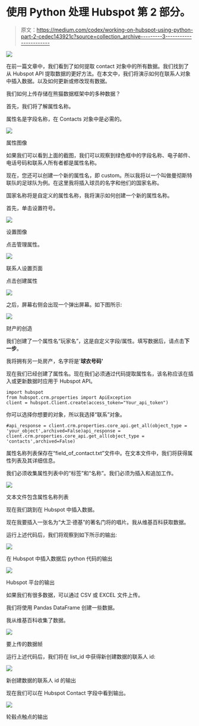 # 使用 Python 处理 Hubspot 第 2 部分。

> 原文：<https://medium.com/codex/working-on-hubspot-using-python-part-2-cedec143921c?source=collection_archive---------3----------------------->

![](img/e1d694dd7cc0ff75b6d80716f7683106.png)

在前一篇文章中，我们看到了如何提取 contact 对象中的所有数据。我们找到了从 Hubspot API 提取数据的更好方法。在本文中，我们将演示如何在联系人对象中插入数据。以及如何更新或修改现有数据。

我们如何上传存储在熊猫数据框架中的多种数据？

首先，我们将了解属性名称。

属性名是字段名称，在 Contacts 对象中是必需的。

![](img/3d4a7cd3dde4e6b167790794865e77a1.png)

属性图像

如果我们可以看到上面的截图，我们可以观察到绿色框中的字段名称、电子邮件、电话号码和联系人所有者都是属性名称。

现在，您还可以创建一个新的属性名，即 custom。所以我将以一个叫做曼彻斯特联队的足球队为例。在这里我将插入球员的名字和他们的国家名称。

国家名称将是自定义的属性名称，我将演示如何创建一个新的属性名称。

首先，单击设置符号。

![](img/c001f31251d4095221a4fb84a2c4eb03.png)

设置图像

点击管理属性。

![](img/79e9b437196719846049c0411d832687.png)

联系人设置页面

点击创建属性

![](img/aa3fd0d26da947505d7354aac2469614.png)

之后，屏幕右侧会出现一个弹出屏幕。如下图所示:

![](img/97e1a11668d01914ad4c5939dd26dc58.png)

财产的创造

我们创建了一个属性名“玩家名”，这是自定义字段/属性。填写数据后，请点击**下一步**。

我将拥有另一处房产，名字将是'**球衣号码'**

现在我们已经创建了属性名。现在我们必须通过代码提取属性名，该名称应该在插入或更新数据时应用于 Hubspot API。

```
import hubspot
from hubspot.crm.properties import ApiException
client = hubspot.Client.create(access_token="Your_api_token")
```

你可以选择你想要的对象，所以我选择“联系”对象。

```
#api_response = client.crm.properties.core_api.get_all(object_type = 'your_object',archived=False)api_response = client.crm.properties.core_api.get_all(object_type = 'contacts',archived=False)
```

属性名称列表保存在“field_of_contact.txt”文件中。在文本文件中，我们将获得属性列表及其详细信息。

我们必须收集属性列表中的“标签”和“名称”。我们必须为插入和追加工作。

![](img/2fccc0bafc6d67405af2f122c43b1962.png)

文本文件包含属性名称列表

现在我们跳到在 Hubspot 中插入数据。

现在我要插入一张名为“大卫·德基”的著名门将的唱片。我从维基百科获取数据。

运行上述代码后，我们将观察到如下所示的输出:

![](img/b1de1939098b7120df92103522e8dfbd.png)

在 Hubspot 中插入数据后 python 代码的输出

![](img/6382b7a7fc8de4a5fdb23e414668b486.png)

Hubspot 平台的输出

如果我们有很多数据，可以通过 CSV 或 EXCEL 文件上传。

我们将使用 Pandas DataFrame 创建一些数据。

我从维基百科收集了数据。

![](img/503de4a8805905d76e62bbdfc79e8243.png)

要上传的数据帧

运行上述代码后，我们将在 list_id 中获得新创建数据的联系人 id:

![](img/ff852ae8d6c9107bd2e6b4fe5999fba0.png)

新创建数据的联系人 id 的输出

现在我们可以在 Hubspot Contact 字段中看到输出。

![](img/a1ccb349e1c62e8c7d52d11fcc36c019.png)

轮毂点触点的输出